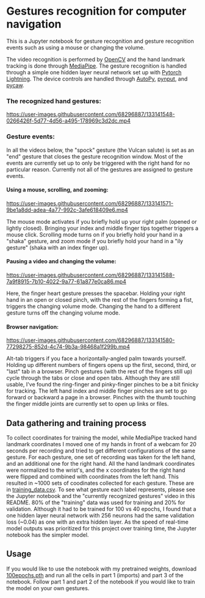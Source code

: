 # Gestures recognition for computer navigation
This is a Jupyter notebook for gesture recognition and gesture recognition events such as using a mouse or changing the volume.

The video recognition is performed by [OpenCV](https://opencv.org/) and the hand landmark tracking is done through [MediaPipe](https://google.github.io/mediapipe/solutions/hands.html). The gesture recognition is handled through a simple one hidden layer neural network set up with [Pytorch Lightning](https://www.pytorchlightning.ai/). The device controls are handled through [AutoPy](https://github.com/autopilot-rs/autopy), [pynput](https://pynput.readthedocs.io/en/latest/), and [pycaw](https://github.com/AndreMiras/pycaw).

### The recognized hand gestures:

https://user-images.githubusercontent.com/68296887/133141548-0266426f-5d77-4d56-a495-178969c3d2dc.mp4

### Gesture events:
In all the videos below, the "spock" gesture (the Vulcan salute) is set as an "end" gesture that closes the gesture recognition window. Most of the events are currently set up to only be triggered with the right hand for no particular reason. Currently not all of the gestures are assigned to gesture events.

#### Using a mouse, scrolling, and zooming:
https://user-images.githubusercontent.com/68296887/133141571-9be1a8dd-adea-4a77-992c-3afe618409e6.mp4

The mouse mode activates if you briefly hold up your right palm (opened or lightly closed). Bringing your index and middle finger tips together triggers a mouse click. Scrolling mode turns on if you briefly hold your hand in a "shaka" gesture, and zoom mode if you briefly hold your hand in a "ily gesture" (shaka with an index finger up).

#### Pausing a video and changing the volume:
https://user-images.githubusercontent.com/68296887/133141588-7a9f8915-7b10-4022-9a77-61a877e0ca86.mp4

Here, the finger heart gesture presses the spacebar. Holding your right hand in an open or closed pinch, with the rest of the fingers forming a fist, triggers the changing volume mode. Changing the hand to a different gesture turns off the changing volume mode.


#### Browser navigation:
https://user-images.githubusercontent.com/68296887/133141580-77298275-852d-4c74-9b3a-98468a1f299b.mp4

Alt-tab triggers if you face a horizontally-angled palm towards yourself. Holding up different numbers of fingers opens up the first, second, third, or "last" tab in a browser. Pinch gestures (with the rest of the fingers still up) cycle through the tabs or close and open tabs. Although they are still usable, I've found the ring-finger and pinky-finger pinches to be a bit finicky for tracking. The left hand index and middle finger pinches are set to go forward or backward a page in a browser. Pinches with the thumb touching the finger middle joints are currently set to open up links or files. 

## Data gathering and training process
To collect coordinates for training the model, while MediaPipe tracked hand landmark coordinates I moved one of my hands in front of a webcam for 20 seconds per recording and tried to get different configurations of the same gesture. For each gesture, one set of recording was taken for the left hand, and an additional one for the right hand. All the hand landmark coordinates were normalized to the wrist's, and the x coordinates for the right hand were flipped and combined with coordinates from the left hand. This resulted in ~1000 sets of coodinates collected for each gesture. These are in [training_data.csv](https://github.com/Olya-M/gestures-recognition/blob/main/training_data.csv). To see what gesture each label represents, please see the Jupyter notebook and the "currently recognized gestures" video in this README. 80% of the "training" data was used for training and 20% for validation. Although it had to be trained for 100 vs 40 epochs, I found that a one hidden layer neural network with 256 neurons had the same validation loss (~0.04) as one with an extra hidden layer. As the speed of real-time model outputs was prioritized for this project over training time, the Jupyter notebook has the simpler model.

## Usage

If you would like to use the notebook with my pretrained weights, download [100epochs.pth](https://github.com/Olya-M/gestures-recognition/blob/main/100epochs.pth) and run all the cells in part 1 (imports) and part 3 of the notebook. Follow part 1 and part 2 of the notebook if you would like to train the model on your own gestures. 

